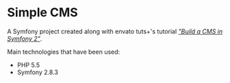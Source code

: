 Simple CMS
===

A Symfony project created along with envato tuts+'s tutorial [*"Build a CMS in Symfony 2"*](http://code.tutsplus.com/courses/build-a-cms-in-symfony-2).

Main technologies that have been used:
- PHP 5.5
- Symfony 2.8.3
